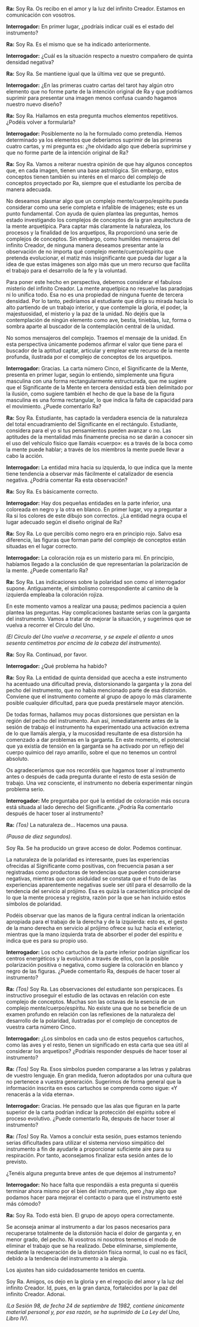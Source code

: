 <p><strong>Ra:</strong> Soy Ra. Os recibo en el amor y la luz del infinito Creador. Estamos en comunicación con vosotros.</p>
<p><strong>Interrogador:</strong> En primer lugar, ¿podríais indicar cuál es el estado del instrumento?</p>
<p><strong>Ra:</strong> Soy Ra. Es el mismo que se ha indicado anteriormente.</p>
<p><strong>Interrogador:</strong> ¿Cuál es la situación respecto a nuestro compañero de quinta densidad negativa?</p>
<p><strong>Ra:</strong> Soy Ra. Se mantiene igual que la última vez que se preguntó.</p>
<p><strong>Interrogador:</strong> ¿En las primeras cuatro cartas del tarot hay algún otro elemento que no forme parte de la intención original de Ra y que podríamos suprimir para presentar una imagen menos confusa cuando hagamos nuestro nuevo diseño?</p>
<p><strong>Ra:</strong> Soy Ra. Hallamos en esta pregunta muchos elementos repetitivos. ¿Podéis volver a formularla?</p>
<p><strong>Interrogador:</strong> Posiblemente no la he formulado como pretendía. Hemos determinado ya los elementos que deberíamos suprimir de las primeras cuatro cartas, y mi pregunta es: ¿he olvidado algo que debería suprimirse y que no forme parte de la intención original de Ra?</p>
<p><strong>Ra:</strong> Soy Ra. Vamos a reiterar nuestra opinión de que hay algunos conceptos que, en cada imagen, tienen una base astrológica. Sin embargo, estos conceptos tienen también su interés en el marco del complejo de conceptos proyectado por Ra, siempre que el estudiante los perciba de manera adecuada.</p>
<p>No deseamos plasmar algo que un complejo mente/cuerpo/espíritu pueda considerar como una serie completa e infalible de imágenes; este es un punto fundamental. Con ayuda de quien plantea las preguntas, hemos estado investigando los complejos de conceptos de la gran arquitectura de la mente arquetípica. Para captar más claramente la naturaleza, los procesos y la finalidad de los arquetipos, Ra proporcionó una serie de complejos de conceptos. Sin embargo, como humildes mensajeros del infinito Creador, de ninguna manera deseamos presentar ante la observación de no importa qué complejo mente/cuerpo/espíritu que pretenda evolucionar, el matiz más insignificante que pueda dar lugar a la idea de que estas imágenes son algo más que un mero recurso que facilita el trabajo para el desarrollo de la fe y la voluntad.</p>
<p>Para poner este hecho en perspectiva, debemos considerar el fabuloso misterio del infinito Creador. La mente arquetípica no resuelve las paradojas ni lo unifica todo. Esa no es una propiedad de ninguna fuente de tercera densidad. Por lo tanto, pediríamos al estudiante que dirija su mirada hacia lo alto partiendo de un trabajo interior, y que contemple la gloria, el poder, la majestuosidad, el misterio y la paz de la unidad. No dejéis que la contemplación de ningún elemento como ave, bestia, tinieblas, luz, forma o sombra aparte al buscador de la contemplación central de la unidad.</p>
<p>No somos mensajeros del complejo. Traemos el mensaje de la unidad. En esta perspectiva únicamente podemos afirmar el valor que tiene para el buscador de la aptitud captar, articular y emplear este recurso de la mente profunda, ilustrada por el complejo de conceptos de los arquetipos.</p>
<p><strong>Interrogador:</strong> Gracias. La carta número Cinco, el Significante de la Mente, presenta en primer lugar, según lo entiendo, simplemente una figura masculina con una forma rectangularmente estructurada, que me sugiere que el Significante de la Mente en tercera densidad está bien delimitado por la ilusión, como sugiere también el hecho de que la base de la figura masculina es una forma rectangular, lo que indica la falta de capacidad para el movimiento. ¿Puede comentarlo Ra?</p>
<p><strong>Ra:</strong> Soy Ra. Estudiante, has captado la verdadera esencia de la naturaleza del total encuadramiento del Significante en el rectángulo. Estudiante, considera para el yo si tus pensamientos pueden avanzar o no. Las aptitudes de la mentalidad más finamente precisa no se darán a conocer sin el uso del vehículo físico que llamáis «cuerpo»: es a través de la boca como la mente puede hablar; a través de los miembros la mente puede llevar a cabo la acción.</p>
<p><strong>Interrogador:</strong> La entidad mira hacia su izquierda, lo que indica que la mente tiene tendencia a observar más fácilmente el catalizador de esencia negativa. ¿Podría comentar Ra esta observación?</p>
<p><strong>Ra:</strong> Soy Ra. Es básicamente correcto.</p>
<p><strong>Interrogador:</strong> Hay dos pequeñas entidades en la parte inferior, una coloreada en negro y la otra en blanco. En primer lugar, voy a preguntar a Ra si los colores de este dibujo son correctos. ¿La entidad negra ocupa el lugar adecuado según el diseño original de Ra?</p>
<p><strong>Ra:</strong> Soy Ra. Lo que percibís como negro era en principio rojo. Salvo esa diferencia, las figuras que forman parte del complejo de conceptos están situadas en el lugar correcto.</p>
<p><strong>Interrogador:</strong> La coloración roja es un misterio para mí. En principio, habíamos llegado a la conclusión de que representarían la polarización de la mente. ¿Puede comentarlo Ra?</p>
<p><strong>Ra:</strong> Soy Ra. Las indicaciones sobre la polaridad son como el interrogador supone. Antiguamente, el simbolismo correspondiente al camino de la izquierda empleaba la coloración rojiza.</p>
<p>En este momento vamos a realizar una pausa; pedimos paciencia a quien plantea las preguntas. Hay complicaciones bastante serias con la garganta del instrumento. Vamos a tratar de mejorar la situación, y sugerimos que se vuelva a recorrer el Círculo del Uno.</p>
<p><em>(El Círculo del Uno vuelve a recorrerse, y se expele el aliento a unos sesenta centímetros por encima de la cabeza del instrumento).</em></p>
<p><strong>Ra:</strong> Soy Ra. Continuad, por favor.</p>
<p><strong>Interrogador:</strong> ¿Qué problema ha habido?</p>
<p><strong>Ra:</strong> Soy Ra. La entidad de quinta densidad que acecha a este instrumento ha acentuado una dificultad previa, distorsionando la garganta y la zona del pecho del instrumento, que no había mencionado parte de esa distorsión. Conviene que el instrumento comente al grupo de apoyo lo más claramente posible cualquier dificultad, para que pueda prestársele mayor atención.</p>
<p>De todas formas, hallamos muy pocas distorsiones que persistan en la región del pecho del instrumento. Aun así, inmediatamente antes de la sesión de trabajo el instrumento ha experimentado una activación extrema de lo que llamáis alergia, y la mucosidad resultante de esa distorsión ha comenzado a dar problemas en la garganta. En este momento, el potencial que ya existía de tensión en la garganta se ha activado por un reflejo del cuerpo químico del rayo amarillo, sobre el que no tenemos un control absoluto.</p>
<p>Os agradeceríamos que nos recordéis que hagamos toser al instrumento antes o después de cada pregunta durante el resto de esta sesión de trabajo. Una vez consciente, el instrumento no debería experimentar ningún problema serio.</p>
<p><strong>Interrogador:</strong> Me preguntaba por qué la entidad de coloración más oscura está situada al lado derecho del Significante. ¿Podría Ra comentarlo después de hacer toser al instrumento?</p>
<p><strong>Ra:</strong> <em>(Tos)</em> La naturaleza de… Hacemos una pausa.</p>
<p><em>(Pausa de diez segundos).</em></p>
<p>Soy Ra. Se ha producido un grave acceso de dolor. Podemos continuar.</p>
<p>La naturaleza de la polaridad es interesante, pues las experiencias ofrecidas al Significante como positivas, con frecuencia pasan a ser registradas como productoras de tendencias que pueden considerarse negativas, mientras que con asiduidad se constata que el fruto de las experiencias aparentemente negativas suele ser útil para el desarrollo de la tendencia del servicio al prójimo. Esa es quizá la característica principal de lo que la mente procesa y registra, razón por la que se han incluido estos símbolos de polaridad.</p>
<p>Podéis observar que las manos de la figura central indican la orientación apropiada para el trabajo de la derecha y de la izquierda: esto es, el gesto de la mano derecha en servicio al prójimo ofrece su luz hacia el exterior, mientras que la mano izquierda trata de absorber el poder del espíritu e indica que es para su propio uso.</p>
<p><strong>Interrogador:</strong> Los ocho cartuchos de la parte inferior podrían significar los centros energéticos y la evolución a través de ellos, con la posible polarización positiva o negativa, como sugiere la coloración en blanco y negro de las figuras. ¿Puede comentarlo Ra, después de hacer toser al instrumento?</p>
<p><strong>Ra:</strong> <em>(Tos)</em> Soy Ra. Las observaciones del estudiante son perspicaces. Es instructivo proseguir el estudio de las octavas en relación con este complejo de conceptos. Muchas son las octavas de la esencia de un complejo mente/cuerpo/espíritu. No existe una que no se beneficie de un examen profundo en relación con las reflexiones de la naturaleza del desarrollo de la polaridad, ilustradas por el complejo de conceptos de vuestra carta número Cinco.</p>
<p><strong>Interrogador:</strong> ¿Los símbolos en cada uno de estos pequeños cartuchos, como las aves y el resto, tienen un significado en esta carta que sea útil al considerar los arquetipos? ¿Podríais responder después de hacer toser al instrumento?</p>
<p><strong>Ra:</strong> <em>(Tos)</em> Soy Ra. Esos símbolos pueden compararse a las letras y palabras de vuestro lenguaje. En gran medida, fueron adoptados por una cultura que no pertenece a vuestra generación. Sugerimos de forma general que la información inscrita en esos cartuchos se comprenda como sigue: «Y renacerás a la vida eterna».</p>
<p><strong>Interrogador:</strong> Gracias. He pensado que las alas que figuran en la parte superior de la carta podrían indicar la protección del espíritu sobre el proceso evolutivo. ¿Puede comentarlo Ra, después de hacer toser al instrumento?</p>
<p><strong>Ra:</strong> <em>(Tos)</em> Soy Ra. Vamos a concluir esta sesión, pues estamos teniendo serias dificultades para utilizar el sistema nervioso simpático del instrumento a fin de ayudarle a proporcionar suficiente aire para su respiración. Por tanto, aconsejamos finalizar esta sesión antes de lo previsto.</p>
<p>¿Tenéis alguna pregunta breve antes de que dejemos al instrumento?</p>
<p><strong>Interrogador:</strong> No hace falta que respondáis a esta pregunta si queréis terminar ahora mismo por el bien del instrumento, pero ¿hay algo que podamos hacer para mejorar el contacto o para que el instrumento esté más cómodo?</p>
<p><strong>Ra:</strong> Soy Ra. Todo está bien. El grupo de apoyo opera correctamente.</p>
<p>Se aconseja animar al instrumento a dar los pasos necesarios para recuperarse totalmente de la distorsión hacia el dolor de garganta y, en menor grado, del pecho. Ni vosotros ni nosotros tenemos el modo de eliminar el trabajo que se ha realizado. Debe eliminarse, simplemente, mediante la recuperación de la distorsión física normal, lo cual no es fácil, debido a la tendencia del instrumento a la alergia.</p>
<p>Los ajustes han sido cuidadosamente tenidos en cuenta.</p>
<p>Soy Ra. Amigos, os dejo en la gloria y en el regocijo del amor y la luz del infinito Creador. Id, pues, en la gran danza, fortalecidos por la paz del infinito Creador. Adonai.</p>
<p><em>(La Sesión 98, de fecha 24 de septiembre de 1982, contiene únicamente material personal y, por esa razón, se ha suprimido de La Ley del Uno, Libro IV).</em></p>